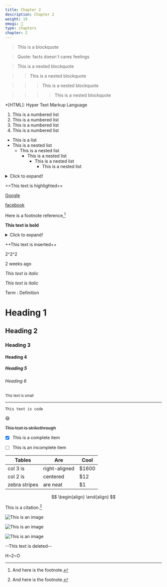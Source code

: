 ```yaml
---
title: Chapter 2
description: Chapter 2
weight: 19
emogi: 🤧
type: chapters
chapter: 2
---
```



> This is a blockquote

> Quote: facts doesn`t cares feelings 

> This is a nested blockquote

>> This is a nested blockquote

>>> This is a nested blockquote

>>>> This is a nested blockquote


*[HTML]: Hyper Text Markup Language


1. This is a numbered list
2. This is a numbered list
3. This is a numbered list
4. This is a numbered list
- This is a list
- This is a nested list
	- This is a nested list
		- This is a nested list
			- This is a nested list
				- This is a nested list


<details>
<summary>Click to expand!</summary>
</details>


==This text is highlighted==


[Google](https://www.google.com)

[facebook](https://www.facebook.com "This is a title")


Here is a footnote reference,[^1]
[^1]: And here is the footnote.


**This text is bold**


<details>
<summary>Click to expand!</summary>
</details>


++This text is inserted++


2^2^2


<time datetime="2013-04-06T12:32+00:00">2 weeks ago</time>


*This text is italic*

_This text is italic_


Term
: Definition


# Heading 1 
## Heading 2 
### Heading 3 
#### Heading 4 
##### Heading 5 
###### Heading 6 


<sub>This text is small</sub>


---


`This text is code`


:smile:


~~This text is strikethrough~~


- [x] This is a complete item
- [ ] This is an incomplete item


| Tables | Are | Cool |
| --- | --- | --- |
| col 3 is | right-aligned | $1600 |
| col 2 is | centered | $12 |
| zebra stripes | are neat | $1 |


$$
\begin{align}
\end{align}
$$


This is a citation.[^1]
[^1]: This is a citation.


![This is an image](https://www.google.com/images/branding/googlelogo/1x/googlelogo_color_272x92dp.png)

![This is an image](https://images.pexels.com/photos/14980905/pexels-photo-14980905.jpeg "This is a title")

![This is an image](https://images.pexels.com/photos/1612351/pexels-photo-1612351.jpeg)


--This text is deleted--


H~2~O
